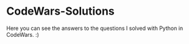 # CodeWars-Solutions

Here you can see the answers to the questions I solved with Python in CodeWars. :)
